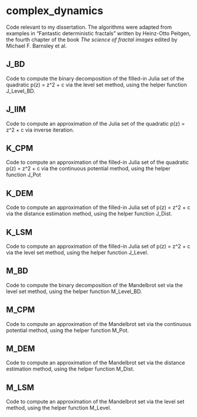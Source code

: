 # complex_dynamics
Code relevant to my dissertation. The algorithms were adapted from examples in “Fantastic deterministic fractals” written by Heinz-Otto Peitgen, the fourth chapter of the book *The science of fractal images* edited by Michael F. Barnsley et al.  

## J_BD
Code to compute the binary decomposition of the filled-in Julia set of the quadratic p(z) = z^2 + c via the level set method, using the helper function J_Level_BD.

## J_IIM
Code to compute an approximation of the Julia set of the quadratic p(z) = z^2 + c via inverse iteration.

## K_CPM
Code to compute an approximation of the filled-in Julia set of the quadratic p(z) = z^2 + c via the continuous potential method, using the helper function J_Pot

## K_DEM
Code to compute an approximation of the filled-in Julia set of p(z) = z^2 + c via the distance estimation method, using the helper function J_Dist.

## K_LSM
Code to compute an approximation of the filled-in Julia set of p(z) = z^2 + c via the level set method, using the helper function J_Level.

## M_BD
Code to compute the binary decomposition of the Mandelbrot set via the level set method, using the helper function M_Level_BD.

## M_CPM
Code to compute an approximation of the Mandelbrot set via the continuous potential method, using the helper function M_Pot.

## M_DEM
Code to compute an approximation of the Mandelbrot set via the distance estimation method, using the helper function M_Dist.

## M_LSM
Code to compute an approximation of the Mandelbrot set via the level set method, using the helper function M_Level.
